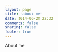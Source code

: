 ```yaml
---
layout: page
title: "about me"
date: 2014-06-28 22:32
comments: false
sharing: false
footer: true
---
```


About me
